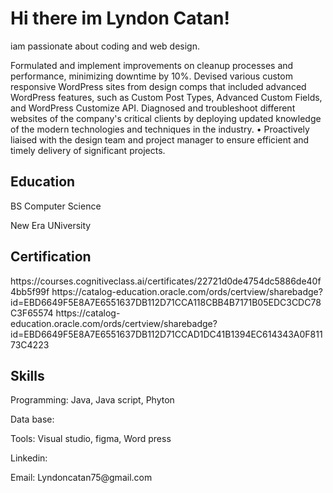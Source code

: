 <h1>Hi there im Lyndon Catan!</h1>
iam passionate about coding and web design.
<p>
Formulated and implement improvements on cleanup processes and performance, minimizing downtime by 10%.
Devised various custom responsive WordPress sites from design comps that included advanced WordPress features, such as Custom Post Types, Advanced Custom Fields, and WordPress Customize API.
Diagnosed and troubleshoot different websites of the company's critical clients by deploying updated knowledge of the modern technologies and techniques in the industry.
• Proactively liaised with the design team and project manager to ensure efficient and timely delivery of significant projects.</p>

<h2>Education</h2>
<p>BS Computer Science </p>
<p>New Era UNiversity</p>

<H2>Certification</H2>
https://courses.cognitiveclass.ai/certificates/22721d0de4754dc5886de40f4bb5f99f
https://catalog-education.oracle.com/ords/certview/sharebadge?id=EBD6649F5E8A7E6551637DB112D71CCA118CBB4B7171B05EDC3CDC78C3F65574
https://catalog-education.oracle.com/ords/certview/sharebadge?id=EBD6649F5E8A7E6551637DB112D71CCAD1DC41B1394EC614343A0F81173C4223

<H2>Skills</H2>
<p>Programming: Java, Java script, Phyton </p>
<p>Data base:</p>
<p>Tools: Visual studio, figma, Word press</p>
<p>Linkedin: </p>
<p>Email: Lyndoncatan75@gmail.com</p>


